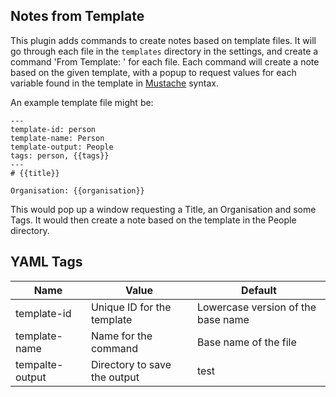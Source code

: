 ## Notes from Template

This plugin adds commands to create notes based on template files. It will go through each file in the `templates` directory in the settings, and create a command 'From Template: <X>' for each file. Each command will create a note based on the given template, with a popup to request values for each variable found in the template in [Mustache](https://github.com/janl/mustache.js) syntax. 

An example template file might be:
```
---
template-id: person
template-name: Person
template-output: People
tags: person, {{tags}}
---
# {{title}}

Organisation: {{organisation}}
```

This would pop up a window requesting a Title, an Organisation and some Tags. It would then create a note based on the template in the People directory.

## YAML Tags
| Name | Value | Default |
| ---- | ----- | ------- |
| template-id | Unique ID for the template | Lowercase version of the base name |
| template-name | Name for the command | Base name of the file |
| tempalte-output | Directory to save the output | test |